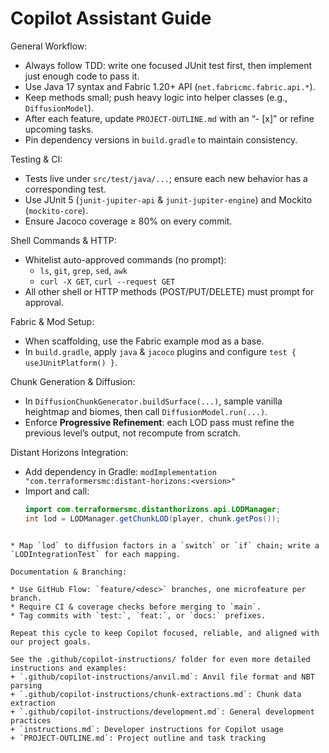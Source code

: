 # Copilot Assistant Guide

General Workflow:
- Always follow TDD: write one focused JUnit test first, then implement just enough code to pass it.
- Use Java 17 syntax and Fabric 1.20+ API (`net.fabricmc.fabric.api.*`).
- Keep methods small; push heavy logic into helper classes (e.g., `DiffusionModel`).
- After each feature, update `PROJECT-OUTLINE.md` with an “- [x]” or refine upcoming tasks.
- Pin dependency versions in `build.gradle` to maintain consistency.

Testing & CI:
- Tests live under `src/test/java/...`; ensure each new behavior has a corresponding test.
- Use JUnit 5 (`junit-jupiter-api` & `junit-jupiter-engine`) and Mockito (`mockito-core`).
- Ensure Jacoco coverage ≥ 80% on every commit.

Shell Commands & HTTP:
- Whitelist auto-approved commands (no prompt):
  - `ls`, `git`, `grep`, `sed`, `awk`
  - `curl -X GET`, `curl --request GET`
- All other shell or HTTP methods (POST/PUT/DELETE) must prompt for approval.

Fabric & Mod Setup:
- When scaffolding, use the Fabric example mod as a base.
- In `build.gradle`, apply `java` & `jacoco` plugins and configure `test { useJUnitPlatform() }`.

Chunk Generation & Diffusion:
- In `DiffusionChunkGenerator.buildSurface(...)`, sample vanilla heightmap and biomes, then call `DiffusionModel.run(...)`.
- Enforce **Progressive Refinement**: each LOD pass must refine the previous level’s output, not recompute from scratch.

Distant Horizons Integration:
- Add dependency in Gradle:
  `modImplementation "com.terraformersmc:distant-horizons:<version>"`
- Import and call:
  ```java
  import com.terraformersmc.distanthorizons.api.LODManager;
  int lod = LODManager.getChunkLOD(player, chunk.getPos());
````

* Map `lod` to diffusion factors in a `switch` or `if` chain; write a `LODIntegrationTest` for each mapping.

Documentation & Branching:

* Use GitHub Flow: `feature/<desc>` branches, one microfeature per branch.
* Require CI & coverage checks before merging to `main`.
* Tag commits with `test:`, `feat:`, or `docs:` prefixes.

Repeat this cycle to keep Copilot focused, reliable, and aligned with our project goals.

See the .github/copilot-instructions/ folder for even more detailed instructions and examples:
+ `.github/copilot-instructions/anvil.md`: Anvil file format and NBT parsing
+ `.github/copilot-instructions/chunk-extractions.md`: Chunk data extraction
+ `.github/copilot-instructions/development.md`: General development practices
+ `instructions.md`: Developer instructions for Copilot usage
+ `PROJECT-OUTLINE.md`: Project outline and task tracking